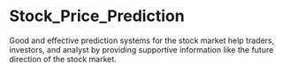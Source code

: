 # Stock_Price_Prediction
Good and effective prediction systems for the stock market help traders, investors, and analyst by providing supportive information like the future direction of the stock market.
